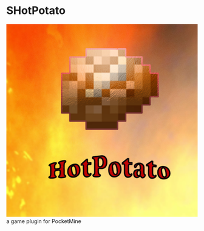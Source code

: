 # SHotPotato
![Image text](https://raw.githubusercontent.com/Yui2001/SHotPotato/master/img/hotpotato.png)
a game plugin for PocketMine
